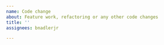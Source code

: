 ```yaml
---
name: Code change
about: Feature work, refactoring or any other code changes
title: ''
assignees: bnadlerjr

---
```


<!--- The GitHub Issue tracker is **ONLY** used for reporting bugs and tracking code changes. Please use StackOverflow or GitHub Discussions for questions or support issues. New features should be discussed on GitHub Discussions **before** creating an issue. For a roadmap of upcoming features, check the GitHub Projects page. --->

<!--- Describe the requested code change. --->
